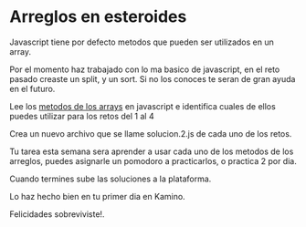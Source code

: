 # Arreglos en esteroides

Javascript tiene por defecto metodos que pueden ser utilizados en un array.

Por el momento haz trabajado con lo ma basico de javascript, en el reto pasado creaste un split, y un sort. Si no los conoces te seran de gran ayuda en el futuro.

Lee los [metodos de los arrays](http://www.w3schools.com/jsref/jsref_obj_array.asp) en javascript e identifica cuales de ellos puedes utilizar para los retos del 1 al 4

Crea un nuevo archivo que se llame solucion.2.js de cada uno de los retos.

Tu tarea esta semana sera aprender a usar cada uno de los metodos de los arreglos, puedes asignarle un pomodoro a practicarlos, o practica 2 por dia.

Cuando termines sube las soluciones a la plataforma.

Lo haz hecho bien en tu primer dia en Kamino.

Felicidades sobreviviste!.
